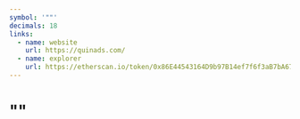 ```yaml
---
symbol: '""'
decimals: 18
links:
  - name: website
    url: https://quinads.com/
  - name: explorer
    url: https://etherscan.io/token/0x86E44543164D9b97B14ef7f6f3aB7bA670CAB346
---
```


# ""
